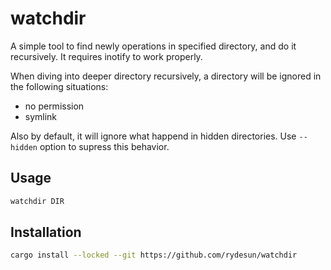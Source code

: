 # watchdir

A simple tool to find newly operations in specified directory,
and do it recursively. It requires inotify to work properly.

When diving into deeper directory recursively,
a directory will be ignored in the following situations:

- no permission
- symlink

Also by default, it will ignore what happend in hidden directories.
Use `--hidden` option to supress this behavior.

## Usage

```bash
watchdir DIR
```

## Installation

```bash
cargo install --locked --git https://github.com/rydesun/watchdir
```

